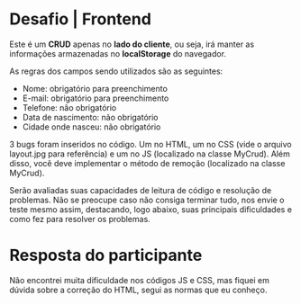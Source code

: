 # Desafio | Frontend

Este é um **CRUD** apenas no **lado do cliente**, ou seja, irá manter as informações armazenadas no **localStorage** do navegador.

As regras dos campos sendo utilizados são as seguintes:

- Nome: obrigatório para preenchimento
- E-mail: obrigatório para preenchimento
- Telefone: não obrigatório
- Data de nascimento: não obrigatório
- Cidade onde nasceu: não obrigatório

3 bugs foram inseridos no código. Um no HTML, um no CSS (vide o arquivo layout.jpg para referência) e um no JS (localizado na classe MyCrud).
Além disso, você deve implementar o método de remoção (localizado na classe MyCrud).

Serão avaliadas suas capacidades de leitura de código e resolução de problemas. Não se preocupe caso não consiga terminar tudo, nos envie o teste mesmo assim, destacando, logo abaixo, suas principais dificuldades e como fez para resolver os problemas.

# Resposta do participante

Não encontrei muita dificuldade nos códigos JS e CSS, mas fiquei em dúvida sobre a correção do HTML, segui as normas que eu conheço.
